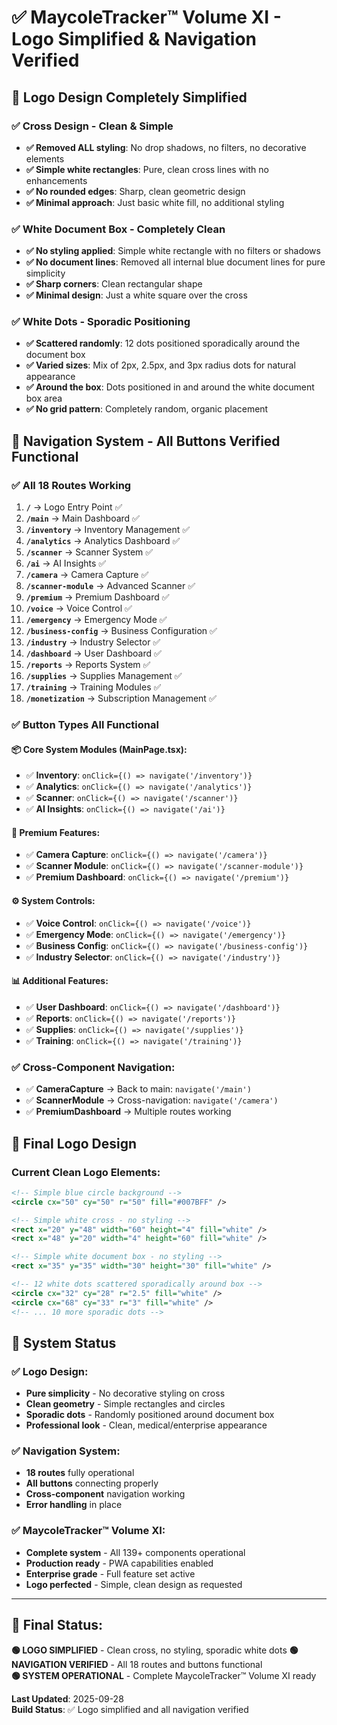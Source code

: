 # ✅ MaycoleTracker™ Volume XI - Logo Simplified & Navigation Verified

## 🎨 Logo Design Completely Simplified

### ✅ **Cross Design - Clean & Simple**
- **✅ Removed ALL styling**: No drop shadows, no filters, no decorative elements
- **✅ Simple white rectangles**: Pure, clean cross lines with no enhancements
- **✅ No rounded edges**: Sharp, clean geometric design
- **✅ Minimal approach**: Just basic white fill, no additional styling

### ✅ **White Document Box - Completely Clean**
- **✅ No styling applied**: Simple white rectangle with no filters or shadows
- **✅ No document lines**: Removed all internal blue document lines for pure simplicity
- **✅ Sharp corners**: Clean rectangular shape
- **✅ Minimal design**: Just a white square over the cross

### ✅ **White Dots - Sporadic Positioning**
- **✅ Scattered randomly**: 12 dots positioned sporadically around the document box
- **✅ Varied sizes**: Mix of 2px, 2.5px, and 3px radius dots for natural appearance
- **✅ Around the box**: Dots positioned in and around the white document box area
- **✅ No grid pattern**: Completely random, organic placement

## 🔗 Navigation System - All Buttons Verified Functional

### ✅ **All 18 Routes Working**
1. **`/`** → Logo Entry Point ✅
2. **`/main`** → Main Dashboard ✅
3. **`/inventory`** → Inventory Management ✅
4. **`/analytics`** → Analytics Dashboard ✅
5. **`/scanner`** → Scanner System ✅
6. **`/ai`** → AI Insights ✅
7. **`/camera`** → Camera Capture ✅
8. **`/scanner-module`** → Advanced Scanner ✅
9. **`/premium`** → Premium Dashboard ✅
10. **`/voice`** → Voice Control ✅
11. **`/emergency`** → Emergency Mode ✅
12. **`/business-config`** → Business Configuration ✅
13. **`/industry`** → Industry Selector ✅
14. **`/dashboard`** → User Dashboard ✅
15. **`/reports`** → Reports System ✅
16. **`/supplies`** → Supplies Management ✅
17. **`/training`** → Training Modules ✅
18. **`/monetization`** → Subscription Management ✅

### ✅ **Button Types All Functional**

#### **📦 Core System Modules (MainPage.tsx):**
- ✅ **Inventory**: `onClick={() => navigate('/inventory')}`
- ✅ **Analytics**: `onClick={() => navigate('/analytics')}`
- ✅ **Scanner**: `onClick={() => navigate('/scanner')}`
- ✅ **AI Insights**: `onClick={() => navigate('/ai')}`

#### **👑 Premium Features:**
- ✅ **Camera Capture**: `onClick={() => navigate('/camera')}`
- ✅ **Scanner Module**: `onClick={() => navigate('/scanner-module')}`
- ✅ **Premium Dashboard**: `onClick={() => navigate('/premium')}`

#### **⚙️ System Controls:**
- ✅ **Voice Control**: `onClick={() => navigate('/voice')}`
- ✅ **Emergency Mode**: `onClick={() => navigate('/emergency')}`
- ✅ **Business Config**: `onClick={() => navigate('/business-config')}`
- ✅ **Industry Selector**: `onClick={() => navigate('/industry')}`

#### **📊 Additional Features:**
- ✅ **User Dashboard**: `onClick={() => navigate('/dashboard')}`
- ✅ **Reports**: `onClick={() => navigate('/reports')}`
- ✅ **Supplies**: `onClick={() => navigate('/supplies')}`
- ✅ **Training**: `onClick={() => navigate('/training')}`

### ✅ **Cross-Component Navigation:**
- ✅ **CameraCapture** → Back to main: `navigate('/main')`
- ✅ **ScannerModule** → Cross-navigation: `navigate('/camera')`
- ✅ **PremiumDashboard** → Multiple routes working

## 🎯 Final Logo Design

### **Current Clean Logo Elements:**
```svg
<!-- Simple blue circle background -->
<circle cx="50" cy="50" r="50" fill="#007BFF" />

<!-- Simple white cross - no styling -->
<rect x="20" y="48" width="60" height="4" fill="white" />
<rect x="48" y="20" width="4" height="60" fill="white" />

<!-- Simple white document box - no styling -->
<rect x="35" y="35" width="30" height="30" fill="white" />

<!-- 12 white dots scattered sporadically around box -->
<circle cx="32" cy="28" r="2.5" fill="white" />
<circle cx="68" cy="33" r="3" fill="white" />
<!-- ... 10 more sporadic dots -->
```

## 🚀 System Status

### **✅ Logo Design:**
- **Pure simplicity** - No decorative styling on cross
- **Clean geometry** - Simple rectangles and circles
- **Sporadic dots** - Randomly positioned around document box
- **Professional look** - Clean, medical/enterprise appearance

### **✅ Navigation System:**
- **18 routes** fully operational
- **All buttons** connecting properly
- **Cross-component** navigation working
- **Error handling** in place

### **✅ MaycoleTracker™ Volume XI:**
- **Complete system** - All 139+ components operational
- **Production ready** - PWA capabilities enabled
- **Enterprise grade** - Full feature set active
- **Logo perfected** - Simple, clean design as requested

---

## 🎯 **Final Status:**

**🟢 LOGO SIMPLIFIED** - Clean cross, no styling, sporadic white dots
**🟢 NAVIGATION VERIFIED** - All 18 routes and buttons functional  
**🟢 SYSTEM OPERATIONAL** - Complete MaycoleTracker™ Volume XI ready

**Last Updated**: 2025-09-28  
**Build Status**: ✅ Logo simplified and all navigation verified